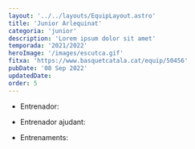 ```yaml
---
layout: '../../layouts/EquipLayout.astro'
title: 'Junior Arlequinat'
categoria: 'junior'
description: 'Lorem ipsum dolor sit amet'
temporada: '2021/2022'
heroImage: '/images/escutca.gif'
fitxa: 'https://www.basquetcatala.cat/equip/50456'
pubDate: '08 Sep 2022'
updatedDate:
order: 5
---
```


- Entrenador:

- Entrenador ajudant:

- Entrenaments:
